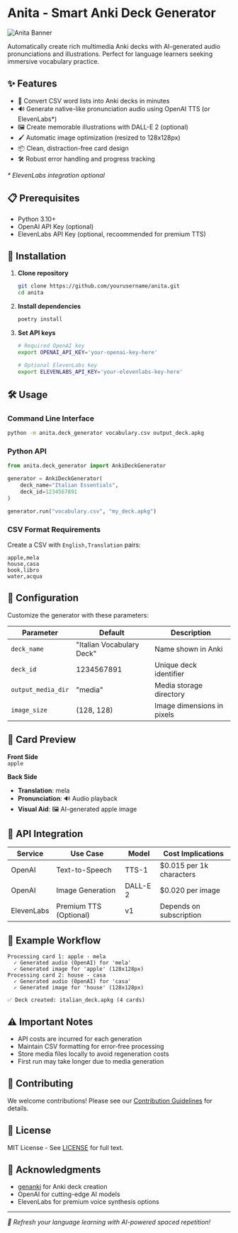 # Anita - Smart Anki Deck Generator

![Anita Banner](https://via.placeholder.com/800x200.png?text=Anita+-+AI-Powered+Anki+Deck+Generator)

Automatically create rich multimedia Anki decks with AI-generated audio pronunciations and illustrations. Perfect for language learners seeking immersive vocabulary practice.

## ✨ Features

- 📄 Convert CSV word lists into Anki decks in minutes
- 🔊 Generate native-like pronunciation audio using OpenAI TTS (or ElevenLabs*)
- 🖼️ Create memorable illustrations with DALL-E 2 (optional)
- 🖌️ Automatic image optimization (resized to 128x128px)
- 📦 Clean, distraction-free card design
- 🛠️ Robust error handling and progress tracking

_* ElevenLabs integration optional_

## 📋 Prerequisites

- Python 3.10+
- OpenAI API Key (optional)
- ElevenLabs API Key (optional, recoommended for premium TTS)

## 🚀 Installation

1. **Clone repository**
   ```bash
   git clone https://github.com/yourusername/anita.git
   cd anita
   ```

2. **Install dependencies**
   ```bash
   poetry install
   ```

3. **Set API keys**
   ```bash
   # Required OpenAI key
   export OPENAI_API_KEY='your-openai-key-here'
   
   # Optional ElevenLabs key
   export ELEVENLABS_API_KEY='your-elevenlabs-key-here'
   ```

## 🛠️ Usage

### Command Line Interface
```bash
python -m anita.deck_generator vocabulary.csv output_deck.apkg
```

### Python API
```python
from anita.deck_generator import AnkiDeckGenerator

generator = AnkiDeckGenerator(
    deck_name="Italian Essentials",
    deck_id=1234567891
)

generator.run("vocabulary.csv", "my_deck.apkg")
```

### CSV Format Requirements
Create a CSV with `English,Translation` pairs:

```csv
apple,mela
house,casa
book,libro
water,acqua
```

## 🔧 Configuration

Customize the generator with these parameters:

| Parameter           | Default                      | Description                  |
|---------------------|------------------------------|------------------------------|
| `deck_name`         | "Italian Vocabulary Deck"    | Name shown in Anki           |
| `deck_id`           | 1234567891                   | Unique deck identifier       |
| `output_media_dir`  | "media"                      | Media storage directory      |
| `image_size`        | (128, 128)                   | Image dimensions in pixels   |

## 🎴 Card Preview

**Front Side**  
`apple`

**Back Side**  
- **Translation**: mela  
- **Pronunciation**: 🔊 Audio playback  
- **Visual Aid**: 🖼️ AI-generated apple image

## 🤖 API Integration

| Service     | Use Case             | Model       | Cost Implications         |
|-------------|----------------------|-------------|---------------------------|
| OpenAI      | Text-to-Speech       | TTS-1       | $0.015 per 1k characters  |
| OpenAI      | Image Generation     | DALL-E 2    | $0.020 per image          |
| ElevenLabs  | Premium TTS (Optional)| v1         | Depends on subscription   |

## 📝 Example Workflow

```text
Processing card 1: apple - mela
  ✓ Generated audio (OpenAI) for 'mela'
  ✓ Generated image for 'apple' (128x128px)
Processing card 2: house - casa
  ✓ Generated audio (OpenAI) for 'casa'
  ✓ Generated image for 'house' (128x128px)

✅ Deck created: italian_deck.apkg (4 cards)
```

## ⚠️ Important Notes

- API costs are incurred for each generation
- Maintain CSV formatting for error-free processing
- Store media files locally to avoid regeneration costs
- First run may take longer due to media generation

## 🤝 Contributing

We welcome contributions! Please see our [Contribution Guidelines](CONTRIBUTING.md) for details.

## 📄 License

MIT License - See [LICENSE](LICENSE) for full text.

## 🙏 Acknowledgments

- [genanki](https://github.com/kerrickstaley/genanki) for Anki deck creation
- OpenAI for cutting-edge AI models
- ElevenLabs for premium voice synthesis options

---

_🔄 Refresh your language learning with AI-powered spaced repetition!_